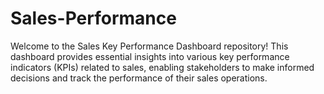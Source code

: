 # Sales-Performance
Welcome to the Sales Key Performance Dashboard repository! This dashboard provides essential insights into various key performance indicators (KPIs) related to sales, enabling stakeholders to make informed decisions and track the performance of their sales operations.
